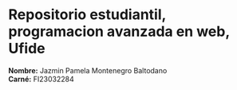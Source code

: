 # Repositorio estudiantil, programacion avanzada en web, Ufide

**Nombre:** Jazmin Pamela Montenegro Baltodano  
**Carné:** FI23032284  
